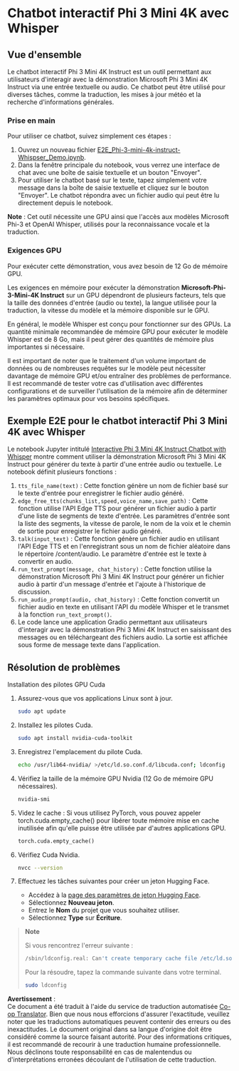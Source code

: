 <!--
CO_OP_TRANSLATOR_METADATA:
{
  "original_hash": "006e8cf75211d3297f24e1b22e38955f",
  "translation_date": "2025-03-27T10:44:24+00:00",
  "source_file": "md\\02.Application\\01.TextAndChat\\Phi3\\E2E_Phi-3-mini_with_whisper.md",
  "language_code": "fr"
}
-->
# Chatbot interactif Phi 3 Mini 4K avec Whisper

## Vue d'ensemble

Le chatbot interactif Phi 3 Mini 4K Instruct est un outil permettant aux utilisateurs d'interagir avec la démonstration Microsoft Phi 3 Mini 4K Instruct via une entrée textuelle ou audio. Ce chatbot peut être utilisé pour diverses tâches, comme la traduction, les mises à jour météo et la recherche d'informations générales.

### Prise en main

Pour utiliser ce chatbot, suivez simplement ces étapes :

1. Ouvrez un nouveau fichier [E2E_Phi-3-mini-4k-instruct-Whispser_Demo.ipynb](https://github.com/microsoft/Phi-3CookBook/blob/main/code/06.E2E/E2E_Phi-3-mini-4k-instruct-Whispser_Demo.ipynb).
2. Dans la fenêtre principale du notebook, vous verrez une interface de chat avec une boîte de saisie textuelle et un bouton "Envoyer".
3. Pour utiliser le chatbot basé sur le texte, tapez simplement votre message dans la boîte de saisie textuelle et cliquez sur le bouton "Envoyer". Le chatbot répondra avec un fichier audio qui peut être lu directement depuis le notebook.

**Note** : Cet outil nécessite une GPU ainsi que l'accès aux modèles Microsoft Phi-3 et OpenAI Whisper, utilisés pour la reconnaissance vocale et la traduction.

### Exigences GPU

Pour exécuter cette démonstration, vous avez besoin de 12 Go de mémoire GPU.

Les exigences en mémoire pour exécuter la démonstration **Microsoft-Phi-3-Mini-4K Instruct** sur un GPU dépendront de plusieurs facteurs, tels que la taille des données d'entrée (audio ou texte), la langue utilisée pour la traduction, la vitesse du modèle et la mémoire disponible sur le GPU.

En général, le modèle Whisper est conçu pour fonctionner sur des GPUs. La quantité minimale recommandée de mémoire GPU pour exécuter le modèle Whisper est de 8 Go, mais il peut gérer des quantités de mémoire plus importantes si nécessaire.

Il est important de noter que le traitement d'un volume important de données ou de nombreuses requêtes sur le modèle peut nécessiter davantage de mémoire GPU et/ou entraîner des problèmes de performance. Il est recommandé de tester votre cas d'utilisation avec différentes configurations et de surveiller l'utilisation de la mémoire afin de déterminer les paramètres optimaux pour vos besoins spécifiques.

## Exemple E2E pour le chatbot interactif Phi 3 Mini 4K avec Whisper

Le notebook Jupyter intitulé [Interactive Phi 3 Mini 4K Instruct Chatbot with Whisper](https://github.com/microsoft/Phi-3CookBook/blob/main/code/06.E2E/E2E_Phi-3-mini-4k-instruct-Whispser_Demo.ipynb) montre comment utiliser la démonstration Microsoft Phi 3 Mini 4K Instruct pour générer du texte à partir d'une entrée audio ou textuelle. Le notebook définit plusieurs fonctions :

1. `tts_file_name(text)` : Cette fonction génère un nom de fichier basé sur le texte d'entrée pour enregistrer le fichier audio généré.
2. `edge_free_tts(chunks_list,speed,voice_name,save_path)` : Cette fonction utilise l'API Edge TTS pour générer un fichier audio à partir d'une liste de segments de texte d'entrée. Les paramètres d'entrée sont la liste des segments, la vitesse de parole, le nom de la voix et le chemin de sortie pour enregistrer le fichier audio généré.
3. `talk(input_text)` : Cette fonction génère un fichier audio en utilisant l'API Edge TTS et en l'enregistrant sous un nom de fichier aléatoire dans le répertoire /content/audio. Le paramètre d'entrée est le texte à convertir en audio.
4. `run_text_prompt(message, chat_history)` : Cette fonction utilise la démonstration Microsoft Phi 3 Mini 4K Instruct pour générer un fichier audio à partir d'un message d'entrée et l'ajoute à l'historique de discussion.
5. `run_audio_prompt(audio, chat_history)` : Cette fonction convertit un fichier audio en texte en utilisant l'API du modèle Whisper et le transmet à la fonction `run_text_prompt()`.
6. Le code lance une application Gradio permettant aux utilisateurs d'interagir avec la démonstration Phi 3 Mini 4K Instruct en saisissant des messages ou en téléchargeant des fichiers audio. La sortie est affichée sous forme de message texte dans l'application.

## Résolution de problèmes

Installation des pilotes GPU Cuda

1. Assurez-vous que vos applications Linux sont à jour.

    ```bash
    sudo apt update
    ```

2. Installez les pilotes Cuda.

    ```bash
    sudo apt install nvidia-cuda-toolkit
    ```

3. Enregistrez l'emplacement du pilote Cuda.

    ```bash
    echo /usr/lib64-nvidia/ >/etc/ld.so.conf.d/libcuda.conf; ldconfig
    ```

4. Vérifiez la taille de la mémoire GPU Nvidia (12 Go de mémoire GPU nécessaires).

    ```bash
    nvidia-smi
    ```

5. Videz le cache : Si vous utilisez PyTorch, vous pouvez appeler torch.cuda.empty_cache() pour libérer toute mémoire mise en cache inutilisée afin qu'elle puisse être utilisée par d'autres applications GPU.

    ```python
    torch.cuda.empty_cache() 
    ```

6. Vérifiez Cuda Nvidia.

    ```bash
    nvcc --version
    ```

7. Effectuez les tâches suivantes pour créer un jeton Hugging Face.

    - Accédez à la [page des paramètres de jeton Hugging Face](https://huggingface.co/settings/tokens?WT.mc_id=aiml-137032-kinfeylo).
    - Sélectionnez **Nouveau jeton**.
    - Entrez le **Nom** du projet que vous souhaitez utiliser.
    - Sélectionnez **Type** sur **Écriture**.

> **Note**
>
> Si vous rencontrez l'erreur suivante :
>
> ```bash
> /sbin/ldconfig.real: Can't create temporary cache file /etc/ld.so.cache~: Permission denied 
> ```
>
> Pour la résoudre, tapez la commande suivante dans votre terminal.
>
> ```bash
> sudo ldconfig
> ```

**Avertissement** :  
Ce document a été traduit à l'aide du service de traduction automatisée [Co-op Translator](https://github.com/Azure/co-op-translator). Bien que nous nous efforcions d'assurer l'exactitude, veuillez noter que les traductions automatiques peuvent contenir des erreurs ou des inexactitudes. Le document original dans sa langue d'origine doit être considéré comme la source faisant autorité. Pour des informations critiques, il est recommandé de recourir à une traduction humaine professionnelle. Nous déclinons toute responsabilité en cas de malentendus ou d'interprétations erronées découlant de l'utilisation de cette traduction.